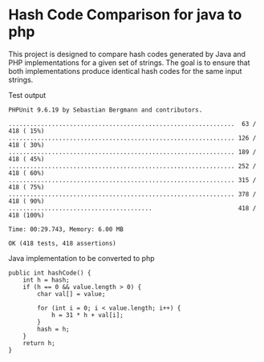 # Hash Code Comparison for java to php

This project is designed to compare hash codes generated by Java and PHP implementations for a given set of strings. The goal is to ensure that both implementations produce identical hash codes for the same input strings.

Test output

    PHPUnit 9.6.19 by Sebastian Bergmann and contributors.
    
    ...............................................................  63 / 418 ( 15%)
    ............................................................... 126 / 418 ( 30%)
    ............................................................... 189 / 418 ( 45%)
    ............................................................... 252 / 418 ( 60%)
    ............................................................... 315 / 418 ( 75%)
    ............................................................... 378 / 418 ( 90%)
    ........................................                        418 / 418 (100%)
    
    Time: 00:29.743, Memory: 6.00 MB
    
    OK (418 tests, 418 assertions)

Java implementation to be converted to php


    public int hashCode() {
        int h = hash;
        if (h == 0 && value.length > 0) {
            char val[] = value;
            
            for (int i = 0; i < value.length; i++) {
                h = 31 * h + val[i];
            }
            hash = h;
        }
        return h;
    }
